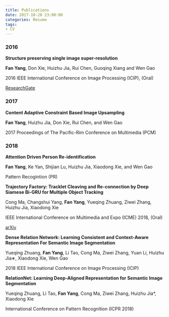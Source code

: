 ```yaml
---
title: Publications
date: 2017-10-28 23:00:00
categories: Resume
tags:
- CV
---
```

### 2016
**Structure preserving single image super-resolution**

**Fan Yang**, Don Xie, Huizhu Jia, Rui Chen, Guoqing Xiang and Wen Gao

2016 IEEE International Conference on Image Processing (ICIP), (Oral)

[ResearchGate](https://www.researchgate.net/publication/307174368_Structure_Preserving_Single_Image_Super-Resolution)

### 2017
**Content Adaptive Constraint Based Image Upsampling**

**Fan Yang**, Huizhu Jia, Don Xie, Rui Chen, and Wen Gao

2017 Proceedings of The Pacific-Rim Conference on Multimedia (PCM)

### 2018
**Attention Driven Person Re-identification**

**Fan Yang**, Ke Yan, Shijian Lu, Huizhu Jia, Xiaodong Xie, and Wen Gao

Pattern Recogintion (PR)

**Trajectory Factory: Tracklet Cleaving and Re-connection by Deep Siamese Bi-GRU for Multiple Object Tracking**

Cong Ma, Changshui Yang, **Fan Yang**, Yueqing Zhuang, Ziwei Zhang, Huizhu Jia, Xiaodong Xie

IEEE International Conference on Multimedia and Expo (ICME) 2018, (Oral)

[arXiv](https://arxiv.org/abs/1804.04555)

**Dense Relation Network: Learning Consistent and Context-Aware Representation For Semantic Image Segmentation**

Yueqing Zhuang, **Fan Yang**, Li Tao, Cong Ma, Ziwei Zhang, Yuan Li, Huizhu Jia∗, Xiaodong Xie, Wen Gao

2018 IEEE International Conference on Image Processing (ICIP)

**RelationNet: Learning Deep-Aligned Representation for Semantic Image Segmentation**

Yueqing Zhuang, Li Tao, **Fan Yang**, Cong Ma, Ziwei Zhang, Huizhu Jia*, Xiaodong Xie

International Conference on Pattern Recognition (ICPR 2018)

